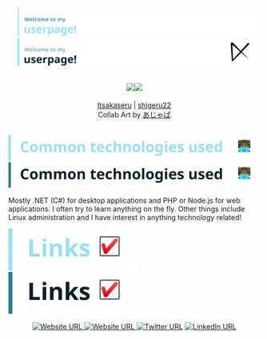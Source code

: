 ![Welcome header image](./img/header-dark.svg#gh-dark-mode-only)
![Welcome header image](./img/header-light.svg#gh-light-mode-only)

<div align="middle">
	<br/>
	<a href="https://github.com/Itsakaseru"><img style="height: 27vw;" src="collab/2022/04/Itsakaseru.jpg"></a><a href="https://github.com/shigeru22"><img style="height: 27vw;" src="collab/2022/04/Shigeru.jpg"></a>
</div>
<br />
<div align="middle">
	<a href="https://github.com/Itsakaseru">Itsakaseru</a> |
	<a href="https://github.com/shigeru22">shigeru22</a>
</div>
<div align="middle">
	Collab Art by <a href="https://www.pixiv.net/en/users/361359">あじゃぱ</a>
</div>
<br />

![Common technologies header image](./img/tech-dark.svg#gh-dark-mode-only)
![Common technologies header image](./img/tech-light.svg#gh-light-mode-only)

Mostly .NET (C#) for desktop applications and PHP or Node.js for web applications. I often try to learn anything on the fly.
Other things include Linux administration and I have interest in anything technology related!

![Links header image](./img/links-dark.svg#gh-dark-mode-only)
![Links header image](./img/links-light.svg#gh-light-mode-only)

<div align="center">
	<a href="https://kyutorius.com/#gh-dark-mode-only">
		<img alt="Website URL" height="48" src="https://assets.kyutorius.com/button?icon=https%3A%2F%2Fkyutorius.com%2Fkyuu.svg&label=Portfolio&color=FFFFFF&coloricon=true" />
	</a>
	<a href="https://kyutorius.com/#gh-light-mode-only">
		<img alt="Website URL" height="48" src="https://assets.kyutorius.com/button?icon=https%3A%2F%2Fkyutorius.com%2Fkyuu.svg&label=Portfolio&color=000000&coloricon=true" />
	</a>
	<a href="https://twitter.com/shigeru_22"><img alt="Twitter URL" height="48" src="https://assets.kyutorius.com/button?icon=twitter&label=Twitter&color=1DA1F2&coloricon=true"></a>
	<a href="https://www.linkedin.com/in/jeremy-yonathan/"><img alt="LinkedIn URL" height="48" src="https://assets.kyutorius.com/button?icon=linkedin&label=LinkedIn&color=0A66C2&coloricon=true"></a>
</div>
